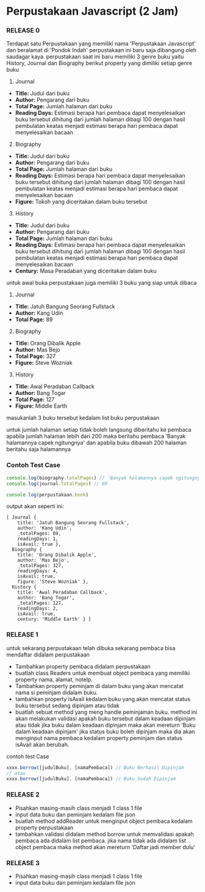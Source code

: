 # **Perpustakaan Javascript (2 Jam)**


### RELEASE 0
Terdapat satu Perpustakaan yang memiliki nama 'Perpustakaan Javascript' dan beralamat di 'Pondok Indah' perpustakaan ini baru saja dibangung oleh saudagar kaya. perpustakaan saat ini baru memiliki 3 genre buku yaitu History, Journal dan Biography berikut property yang dimiliki setiap genre buku

1. Journal
  * **Title:** Judul dari buku
  * **Author:** Pengarang dari buku
  * **Total Page:** Jumlah halaman dari buku
  * **Reading Days:** Estimasi berapa hari pembaca dapat menyelesaikan buku tersebut dihitung dari jumlah halaman dibagi 100 dengan hasil pembulatan keatas menjadi estimasi berapa hari pembaca dapat menyelesaikan bacaan

2. Biography
  * **Title:** Judul dari buku
  * **Author:** Pengarang dari buku
  * **Total Page:** Jumlah halaman dari buku
  * **Reading Days:** Estimasi berapa hari pembaca dapat menyelesaikan buku tersebut dihitung dari jumlah halaman dibagi 100 dengan hasil pembulatan keatas menjadi estimasi berapa hari pembaca dapat menyelesaikan bacaan
  * **Figure:** Tokoh yang diceritakan dalam buku tersebut

3. History
  * **Title:** Judul dari buku
  * **Author:** Pengarang dari buku
  * **Total Page:** Jumlah halaman dari buku
  * **Reading Days:** Estimasi berapa hari pembaca dapat menyelesaikan buku tersebut dihitung dari jumlah halaman dibagi 100 dengan hasil pembulatan keatas menjadi estimasi berapa hari pembaca dapat menyelesaikan bacaan
  * **Century:** Masa Peradaban yang diceritakan dalam buku


untuk awal buka perpustakaan juga memiliki 3 buku yang siap untuk dibaca

1. Journal
  * **Title:** Jatuh Bangung Seorang Fullstack
  * **Author:** Kang Udin
  * **Total Page:** 89
2. Biography
  * **Title:** Orang Dibalik Apple
  * **Author:** Mas Bejo
  * **Total Page:** 327
  * **Figure:** Steve Wozniak
3. History
  * **Title:** Awal Peradaban Callback
  * **Author:** Bang Togar
  * **Total Page:** 127
  * **Figure:** Middle Earth

masukanlah 3 buku tersebut kedalam list buku perpustakaan

untuk jumlah halaman setiap tidak boleh langsung diberitahu ke pembaca apabila jumlah halaman lebih dari 200 maka beritahu pembaca 'Banyak halamannya capek ngitungnya' dan apabila buku dibawah 200 halaman beritahu saja halamannya

### Contoh Test Case
```javascript
console.log(biography.totalPages) // 'Banyak halamannya capek ngitungnya'
console.log(journal.totalPages) // 89
```

```javascript
console.log(perpustakaan.book)
```
output akan seperti ini:
```
[ Journal {
    title: 'Jatuh Bangung Seorang Fullstack',
    author: 'Kang Udin',
    _totalPages: 89,
    readingDays: 1,
    isAvail: true },
  Biography {
    title: 'Orang Dibalik Apple',
    author: 'Mas Bejo',
    _totalPages: 327,
    readingDays: 4,
    isAvail: true,
    figure: 'Steve Wozniak' },
  History {
    title: 'Awal Peradaban Callback',
    author: 'Bang Togar',
    _totalPages: 127,
    readingDays: 2,
    isAvail: true,
    century: 'Middle Earth' } ]
```

### RELEASE 1
untuk sekarang perpustakaan telah dibuka sekarang pembaca bisa mendaftar didalam perpustakaan
  - Tambahkan property pembaca didalam perpustakaan
  - buatlah class Readers untuk membuat object pembaca yang memiliki property nama, alamat, notelp.
  - Tambahkan property peminjam di dalam buku yang akan mencatat nama si peminjam didalam buku.
  - tambahkan property isAvail kedalam buku yang akan mencatat status buku tersebut sedang dipinjam atau tidak
  - buatlah sebuat method yang meng handle peminjaman buku. method ini akan melakukan validasi apakah buku tersebut dalam keadaan dipinjam atau tidak jika buku dalam keadaan dipinjam maka akan mereturn 'Buku dalam keadaan dipinjam' jika status buku boleh dipinjam maka dia akan menginput nama pembaca kedalam property peminjam dan status isAvail akan berubah.

  contoh test Case
  ```javascript
  xxxx.borrow([judulBuku], [namaPembaca]) // Buku Berhasil Dipinjam
  // atau
  xxxx.borrow([judulBuku], [namaPembaca]) // Buku Sudah Dipinjam
  ```

  ### RELEASE 2
  - Pisahkan masing-masih class menjadi 1 class 1 file
  - input data buku dan peminjam kedalam file json
  - buatlah method addReader untuk menginput object pembaca kedalam property perpustakaan
  - tambahkan validasi didalam method borrow untuk memvalidasi apakah pembaca ada didalam list pembaca. jika nama tidak ada didalam list object pembaca maka method akan mereturn 'Daftar jadi member dulu'

  ### RELEASE 3
  - Pisahkan masing-masih class menjadi 1 class 1 file
  - input data buku dan peminjam kedalam file json
